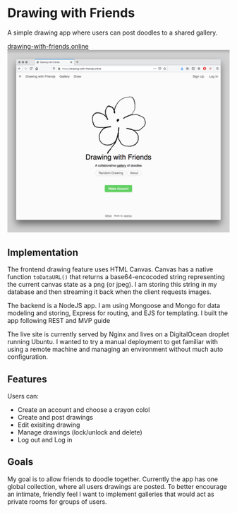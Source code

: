 # Drawing with Friends

A simple drawing app where users can post doodles to a shared gallery.

[drawing-with-friends.online](https://drawing-with-friends.online)
![screenshot](/public/img/cover.png)

## Implementation

The frontend drawing feature uses HTML Canvas. Canvas has a native function `toDataURL()` that returns a base64-encocoded string representing the current canvas state as a png (or jpeg). I am storing this string in my database and then streaming it back when the client requests images.

The backend is a NodeJS app. I am using Mongoose and Mongo for data modeling and storing, Express for routing, and EJS for templating. I built the app following REST and MVP guide

The live site is currently served by Nginx and lives on a DigitalOcean droplet running Ubuntu. I wanted to try a manual deployment to get familiar with using a remote machine and managing an environment without much auto configuration.

## Features

Users can:
- Create an account and choose a crayon colol
- Create and post drawings
- Edit exisiting drawing
- Manage drawings (lock/unlock and delete)
- Log out and Log in

## Goals

My goal is to allow friends to doodle together. Currently the app has one global collection, where all users drawings are posted. To better encourage an intimate, friendly feel I want to implement galleries that would act as private rooms for groups of users.
